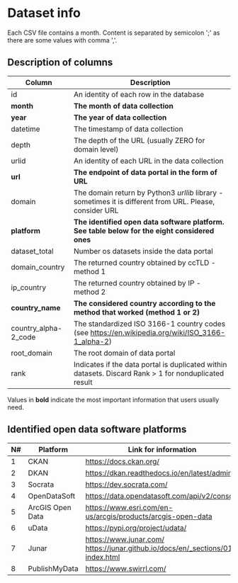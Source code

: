 # Dataset info

Each CSV file contains a month. Content is separated by semicolon ';' as there are some values with comma ','.

## Description of columns

Column | Description
------ | -----------
id | An identity of each row in the database
**month** | **The month of data collection**
**year** | **The year of data collection**
datetime | The timestamp of data collection
depth | The depth of the URL (usually ZERO for domain level)
urlid | An identity of each URL in the data collection
**url** | **The endpoint of data portal in the form of URL**
domain | The domain return by Python3 *urllib* library - sometimes it is different from URL. Please, consider URL 
**platform** | **The identified open data software platform. See table below for the eight considered ones**
dataset_total | Number os datasets inside the data portal
domain_country | The returned country obtained by ccTLD - method 1
ip_country | The returned country obtained by IP - method 2
**country_name** | **The considered country according to the method that worked (method 1 or 2)**
country_alpha-2_code | The standardized ISO 3166-1 country codes (see https://en.wikipedia.org/wiki/ISO_3166-1_alpha-2)
root_domain | The root domain of data portal
rank | Indicates if the data portal is duplicated within datasets. Discard Rank > 1 for nonduplicated result

Values in **bold** indicate the most important information that users usually need.

## Identified open data software platforms

N# | Platform | Link for information
-- | -------- | --------------------
1 | CKAN | https://docs.ckan.org/
2 | DKAN | https://dkan.readthedocs.io/en/latest/admin/
3 | Socrata | https://dev.socrata.com/
4 | OpenDataSoft | https://data.opendatasoft.com/api/v2/console
5 | ArcGIS Open Data | https://www.esri.com/en-us/arcgis/products/arcgis-open-data | https://akharris.github.io/arc-swag
6 | uData | https://pypi.org/project/udata/
7 | Junar | https://www.junar.com/ https://junar.github.io/docs/en/_sections/01-index.html
8 | PublishMyData | https://www.swirrl.com/

